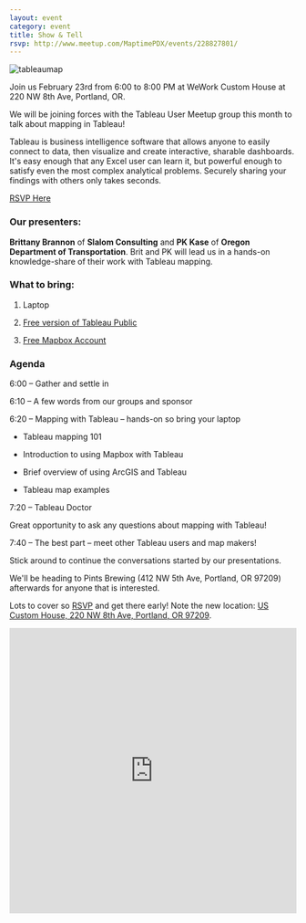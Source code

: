 ```yaml
---
layout: event
category: event
title: Show & Tell
rsvp: http://www.meetup.com/MaptimePDX/events/228827801/
---
```


![tableaumap](https://i.cloudup.com/LYJ78rgOtL-3000x3000.jpeg)

Join us February 23rd from 6:00 to 8:00 PM at WeWork Custom House at 220 NW 8th Ave, Portland, OR.

We will be joining forces with the Tableau User Meetup group this month to talk about mapping in Tableau!

Tableau is business intelligence software that allows anyone to easily connect to data, then visualize and create interactive, sharable dashboards. It's easy enough that any Excel user can learn it, but powerful enough to satisfy even the most complex analytical problems. Securely sharing your findings with others only takes seconds.

[RSVP Here](http://www.meetup.com/MaptimePDX/events/228827801/)

### Our presenters:

**Brittany Brannon** of **Slalom Consulting** and **PK Kase** of **Oregon Department of Transportation**. Brit and PK will lead us in a hands-on knowledge-share of their work with Tableau mapping.

### What to bring:

1. Laptop

2. [Free version of Tableau Public](http://www.meetup.com/MaptimePDX/events/228827801/)

3. [Free Mapbox Account](https://www.mapbox.com/pricing/)

### Agenda

6:00 – Gather and settle in

6:10 – A few words from our groups and sponsor

6:20 – Mapping with Tableau – hands-on so bring your laptop

-  Tableau mapping 101

-  Introduction to using Mapbox with Tableau

-  Brief overview of using ArcGIS and Tableau

-  Tableau map examples

7:20 – Tableau Doctor

Great opportunity to ask any questions about mapping with Tableau!

7:40 – The best part – meet other Tableau users and map makers!

Stick around to continue the conversations started by our presentations.

We'll be heading to Pints Brewing (412 NW 5th Ave, Portland, OR 97209) afterwards for anyone that is interested.

Lots to cover so [RSVP](http://www.meetup.com/MaptimePDX/events/228827801/) and get there early! Note the new location:
[US Custom House, 220 NW 8th Ave, Portland, OR 97209](https://a.tiles.mapbox.com/v4/manny.o1m3pg2k/page.html?access_token=pk.eyJ1IjoibWFubnkiLCJhIjoiMzBCNHFQUSJ9.VQQ9ZSW7viFT1yLhLiWLSA#17/45.52477/-122.67821).

<iframe width='100%' height='500px' frameBorder='0' src='https://a.tiles.mapbox.com/v4/manny.o1m3pg2k/attribution,zoompan,zoomwheel,geocoder,share.html?access_token=pk.eyJ1IjoibWFubnkiLCJhIjoiMzBCNHFQUSJ9.VQQ9ZSW7viFT1yLhLiWLSA'></iframe>
